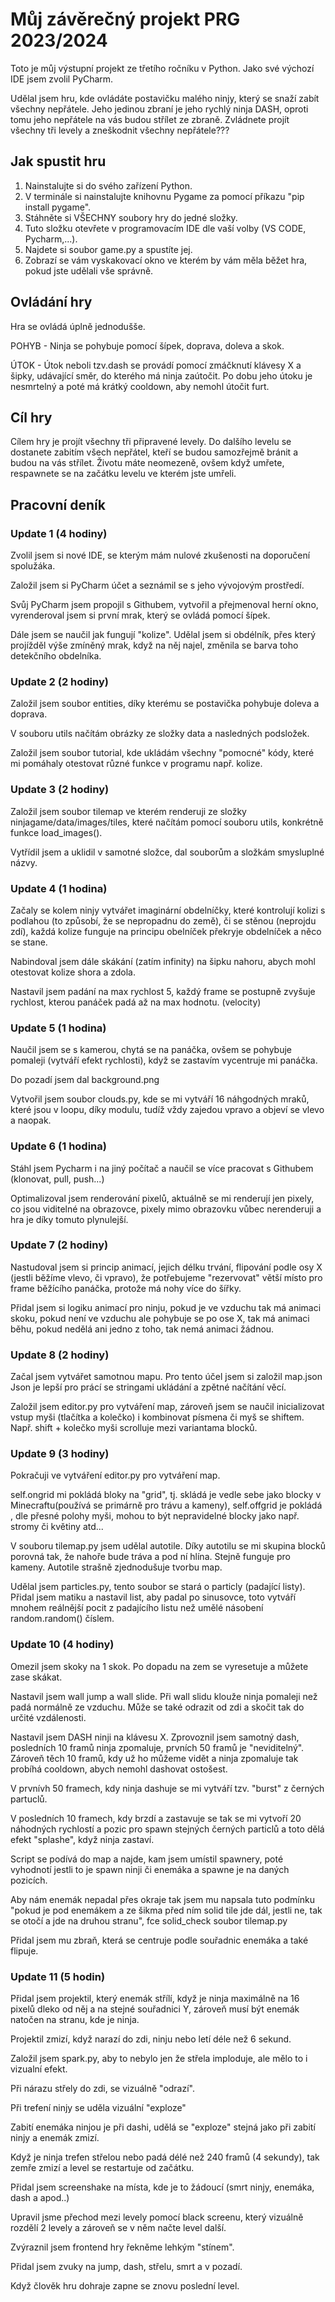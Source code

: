 # Můj závěrečný projekt PRG 2023/2024
Toto je můj výstupní projekt ze třetího ročníku v Python.
Jako své výchozí IDE jsem zvolil PyCharm.

Udělal jsem hru, kde ovládáte postavičku malého ninjy, který se snaží zabít všechny nepřátele.
Jeho jedinou zbraní je jeho rychlý ninja DASH, oproti tomu jeho nepřátele na vás budou střílet ze zbraně.
Zvládnete projít všechny tři levely a zneškodnit všechny nepřátele???

## Jak spustit hru
1. Nainstalujte si do svého zařízení Python.
2. V terminále si nainstalujte knihovnu Pygame za pomocí příkazu "pip install pygame".
3. Stáhněte si VŠECHNY soubory hry do jedné složky.
4. Tuto složku otevřete v programovacím IDE dle vaší volby (VS CODE, Pycharm,...).
5. Najdete si soubor game.py a spustíte jej.
6. Zobrazí se vám vyskakovací okno ve kterém by vám měla běžet hra, pokud jste udělali vše správně.

## Ovládání hry
Hra se ovládá úplně jednodušše. 

POHYB - Ninja se pohybuje pomocí šípek, doprava, doleva a skok. 

ÚTOK - Útok neboli tzv.dash se provádí pomocí zmáčknutí klávesy X a šipky, udávající směr, do kterého má ninja zaútočit. Po dobu jeho útoku je nesmrtelný a poté má krátký cooldown, aby nemohl útočit furt.

## Cíl hry
Cílem hry je projít všechny tři připravené levely. Do dalšího levelu se dostanete zabitím všech nepřátel, kteří se budou samozřejmě bránit a budou na vás střílet. Životu máte neomezeně, ovšem když umřete, respawnete se na začátku levelu ve kterém jste umřeli.



## Pracovní deník
### Update 1 (4 hodiny)

Zvolil jsem si nové IDE, se kterým mám nulové zkušenosti na doporučení spolužáka.

Založil jsem si PyCharm účet a seznámil se s jeho vývojovým prostředí.

Svůj PyCharm jsem propojil s Githubem, vytvořil a přejmenoval herní okno, vyrenderoval jsem si 
první mrak, který se ovládá pomocí šípek. 

Dále jsem se naučil jak fungují "kolize". Udělal jsem si obdélník, přes který projížděl výše zmíněný mrak, když na něj najel, změnila se barva toho detekčního obdelníka.

### Update 2 (2 hodiny)

Založil jsem soubor entities, díky kterému se postavička pohybuje doleva a doprava. 

V souboru utils načítám obrázky ze složky data a nasledných podsložek.  

Založil jsem soubor tutorial, kde ukládám všechny "pomocné" kódy, které mi pomáhaly otestovat různé funkce v programu např. kolize.

### Update 3 (2 hodiny)

Založil jsem soubor tilemap ve kterém renderuji ze složky ninjagame/data/images/tiles, které načítám pomocí souboru utils, konkrétně funkce load_images().

Vytřídil jsem a uklidil v samotné složce, dal souborům a složkám smysluplné názvy.  

### Update 4 (1 hodina)

Začaly se kolem ninjy vytvářet imaginární obdelníčky, které kontrolují kolizi s podlahou (to způsobí, že se nepropadnu do země), či se stěnou (neprojdu zdí), každá kolize funguje na principu obelníček překryje obdelníček a něco se stane.

Nabindoval jsem dále skákání (zatím infinity) na šipku nahoru, abych mohl otestovat kolize shora a zdola. 

Nastavil jsem padání na max rychlost 5, každý frame se postupně zvyšuje rychlost, kterou panáček padá až na max hodnotu. (velocity)

### Update 5 (1 hodina)

Naučil jsem se s kamerou, chytá se na panáčka, ovšem se pohybuje pomaleji (vytváří efekt rychlosti), když se zastavím vycentruje mi panáčka.

Do pozadí jsem dal background.png

Vytvořil jsem soubor clouds.py, kde se mi vytváří 16 náhgodných mraků, které jsou v loopu, díky modulu, tudíž vždy zajedou vpravo a objeví se vlevo a naopak.

### Update 6 (1 hodina)

Stáhl jsem Pycharm i na jiný počítač a naučil se více pracovat s Githubem (klonovat, pull, push...)

Optimalizoval jsem renderování pixelů, aktuálně se mi renderují jen pixely, co jsou viditelné na obrazovce, pixely mimo obrazovku vůbec nerenderuji a hra je díky tomuto plynulejší.

### Update 7 (2 hodiny)

Nastudoval jsem si princip animací, jejich délku trvání, flipování podle osy X (jestli běžíme vlevo, či vpravo), že potřebujeme "rezervovat" větší místo pro frame běžícího panáčka, protože má nohy více do šířky.

Přidal jsem si logiku animací pro ninju, pokud je ve vzduchu tak má animaci skoku, pokud není ve vzduchu ale pohybuje se po ose X, tak má animaci běhu, pokud nedělá ani jedno z toho, tak nemá animaci žádnou.

### Update 8 (2 hodiny)

Začal jsem vytvářet samotnou mapu. Pro tento účel jsem si založil map.json Json je lepší pro prácí se stringami ukládání a zpětné načítání věcí. 

Založil jsem editor.py pro vytváření map, zároveň jsem se naučil inicializovat vstup myši (tlačítka a kolečko) i kombinovat písmena či myš se shiftem. Např. shift + kolečko myši scrolluje mezi variantama blocků. 

### Update 9 (3 hodiny)

Pokračuji ve vytváření editor.py pro vytváření map. 

self.ongrid mi pokládá bloky na "grid", tj. skládá je vedle sebe jako blocky v Minecraftu(používá se primárně pro trávu a kameny), self.offgrid je pokládá , dle přesné polohy myši, mohou to být nepravidelné blocky jako např. stromy či květiny atd...

V souboru tilemap.py jsem udělal autotile. Díky autotilu se mi skupina blocků porovná tak, že nahoře bude tráva a pod ní hlína. Stejně funguje pro kameny. Autotile strašně zjednodušuje tvorbu map.

Udělal jsem particles.py, tento soubor se stará o particly (padající listy). Přidal jsem matiku a nastavil list, aby padal po sinusovce, toto vytváří mnohem reálnější pocit z padajícího listu než umělé násobení random.random() číslem.

### Update 10 (4 hodiny)

Omezil jsem skoky na 1 skok. Po dopadu na zem se vyresetuje a můžete zase skákat. 

Nastavil jsem wall jump a wall slide. Při wall slidu klouže ninja pomaleji než padá normálně ze vzduchu. Může se také odrazit od zdi a skočit tak do určité vzdálenosti.

Nastavil jsem DASH ninji na klávesu X. Zprovoznil jsem samotný dash, posledních 10 framů ninja zpomaluje, prvních 50 framů je "neviditelný". Zároveň těch 10 framů, kdy už ho můžeme vidět a ninja zpomaluje tak probíhá cooldown, abych nemohl dashovat ostošest.

V prvnívh 50 framech, kdy ninja dashuje se mi vytváří tzv. "burst" z černých partuclů.

V posledních 10 framech, kdy brzdí a zastavuje se tak se mi vytvoří 20 náhodných rychlostí a pozic pro spawn stejných černých particlů a toto dělá efekt "splashe", když ninja zastaví.

Script se podívá do map a najde, kam jsem umístil spawnery, poté vyhodnotí jestli to je spawn ninji či enemáka  a spawne je na daných pozicích.

Aby nám enemák nepadal přes okraje tak jsem mu napsala tuto podmínku "pokud je pod enemákem a ze šikma před ním solid tile jde dál, jestli ne, tak se otočí a jde na druhou stranu", fce solid_check soubor tilemap.py

Přidal jsem mu zbraň, která se centruje podle souřadnic enemáka a také flipuje.

### Update 11 (5 hodin)

Přidal jsem projektil, který enemák střílí, když je ninja maximálně na 16 pixelů dleko od něj a na stejné souřadnici Y, zároveň musí být enemák natočen na stranu, kde je ninja.

Projektil zmizí, když narazí do zdi, ninju nebo letí déle než 6 sekund.

Založil jsem spark.py, aby to nebylo jen že střela imploduje, ale mělo to i vizualní efekt.

Při nárazu střely do zdi, se vizuálně "odrazí".

Při trefení ninjy se uděla vizuální "exploze"

Zabití enemáka ninjou je při dashi, udělá se "exploze" stejná jako při zabití ninjy a enemák zmizí.

Když je ninja trefen střelou nebo padá délé než 240 framů (4 sekundy), tak zemře zmizí a level se restartuje od začátku.

Přidal jsem screenshake na místa, kde je to žádoucí (smrt ninjy, enemáka, dash a apod..)

Upravil jsme přechod mezi levely pomocí black screenu, který vizuálně rozdělí 2 levely a zároveň se v něm načte level další.

Zvýraznil jsem frontend hry řekněme lehkým "stínem".

Přidal jsem zvuky na jump, dash, střelu, smrt a v pozadí.

Když člověk hru dohraje zapne se znovu poslední level.

